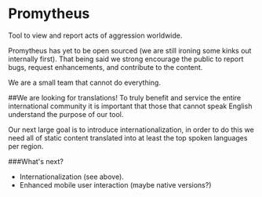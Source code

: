 # Promytheus
Tool to view and report acts of aggression worldwide.

Promytheus has yet to be open sourced (we are still ironing some kinks out internally first).
That being said we strong encourage the public to report bugs, request enhancements, and contribute to the content.

We are a small team that cannot do everything.

##We are looking for translations!
To truly benefit and service the entire international community it is important that those that cannot speak English understand the purpose
of our tool.

Our next large goal is to introduce internationalization, in order to do this we need all of static content translated into at least the 
top spoken languages per region.


###What's next?
* Internationalization (see above).
* Enhanced mobile user interaction (maybe native versions?)
